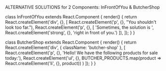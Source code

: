 ALTERNATIVE SOLUTIONS for 2 Components: InFrontOfYou & ButcherShop


class InFrontOfYou extends React.Component {
  render() {
    return React.createElement('div', {}, [
      React.createElement('p', {}, "You shouldn't look too far."),
      React.createElement('p', {}, [
        'Sometimes, the solution is ',
        React.createElement('strong', {}, 'right in front of you.')
      ]),
    ]);
  }
}

class ButcherShop extends React.Component {
  render() {
    return React.createElement('div', { className: 'butcher-shop' }, [
      React.createElement('p', {}, 'Hello! We have the following products for sale today:'),
      React.createElement('ul', {},
        BUTCHER_PRODUCTS.map(product => React.createElement('li', {}, product))
      )
    ]);
  }
}


